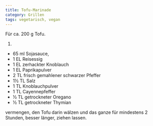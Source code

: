 ```yaml
---
title: Tofu-Marinade
category: Grillen
tags: vegetarisch, vegan
---
```


Für ca. 200 g Tofu.

1.

- 65 ml Sojasauce,
- 1 EL Reisessig
- 1 EL zerhackter Knoblauch
- 1 EL Paprikapulver
- 2 TL frisch gemahlener schwarzer Pfeffer
- 1½ TL Salz
- 1 TL Knoblauchpulver
- 1 TL Cayennepfeffer
- ½ TL getrockneter Oregano
- ½ TL getrockneter Thymian

vermengen, den Tofu darin wälzen und das ganze für mindestens 2 Stunden, besser
länger, ziehen lassen.
